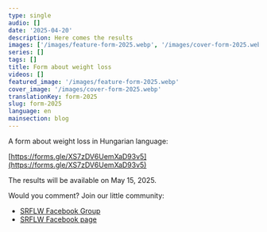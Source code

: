 ```yaml
---
type: single
audio: []
date: '2025-04-20'
description: Here comes the results
images: ['/images/feature-form-2025.webp', '/images/cover-form-2025.webp']
series: []
tags: []
title: Form about weight loss
videos: []
featured_image: '/images/feature-form-2025.webp'
cover_image: '/images/cover-form-2025.webp'
translationKey: form-2025
slug: form-2025
language: en
mainsection: blog
---
```


A form about weight loss in Hungarian language:

[https://forms.gle/XS7zDV6UemXaD93v5](https://forms.gle/XS7zDV6UemXaD93v5)

The results will be available on May 15, 2025.


Would you comment? Join our little community:

- [SRFLW Facebook Group](https://www.facebook.com/groups/1098348161611343 "SRFLW Facebook Group")
- [SRFLW Facebook page](https://www.facebook.com/simple.rules.for.losing.weight "SRFLW Facebook page")
